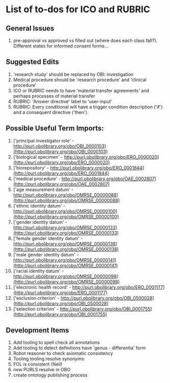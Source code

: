 # List of to-dos for ICO and RUBRIC

## General Issues
1. pre-approval vs approved vs filled out (where does each class fall?). Different states for informed consent forms...

## Suggested Edits
1. 'research study' should be replaced by OBI: investigation
1. Medical procedure should be 'research procedure' and 'clinical procedure'
1. ICO or RUBRIC needs to have 'material transfer agreements' and perhaps processes of material transfer
1. RUBRIC: 'Answer directive' label to 'user-input'
1. RUBRIC: Every conditional will have a trigger condition description ('if') and a consequent directive ('then').

## Possible Useful Term Imports:
1. ['principal investigator role' - http://purl.obolibrary.org/obo/OBI_0000103](http://purl.obolibrary.org/obo/OBI_0000103)
1. ['biological specimen' - http://purl.obolibrary.org/obo/ERO_0000020](http://purl.obolibrary.org/obo/ERO_0000020)
1. ['biorepository' - http://purl.obolibrary.org/obo/ERO_0001844](http://purl.obolibrary.org/obo/ERO_0001844)
1. ['medical procedure' - http://purl.obolibrary.org/obo/OAE_0002807](http://purl.obolibrary.org/obo/OAE_0002807)
1. ['age measurement datum' - http://purl.obolibrary.org/obo/OMRSE_00000088](http://purl.obolibrary.org/obo/OMRSE_00000088)
1. ['ethnic identity datum' - http://purl.obolibrary.org/obo/OMRSE_00000100](http://purl.obolibrary.org/obo/OMRSE_00000100)
1. ['gender identity datum' - http://purl.obolibrary.org/obo/OMRSE_00000133](http://purl.obolibrary.org/obo/OMRSE_00000133)
1. ['female gender identity datum' - http://purl.obolibrary.org/obo/OMRSE_00000138](http://purl.obolibrary.org/obo/OMRSE_00000138)
1. ['male gender identity datum' - http://purl.obolibrary.org/obo/OMRSE_00000141](http://purl.obolibrary.org/obo/OMRSE_00000141)
1. ['racial identity datum' - http://purl.obolibrary.org/obo/OMRSE_00000098](http://purl.obolibrary.org/obo/OMRSE_00000098)
1. ['electronic health record' - http://purl.obolibrary.org/obo/ERO_0001177](http://purl.obolibrary.org/obo/ERO_0001177)
1. ['exclusion criterion' - http://purl.obolibrary.org/obo/OBI_0500028](http://purl.obolibrary.org/obo/OBI_0500028)
1. ['selection criterion' - http://purl.obolibrary.org/obo/OBI_0001755](http://purl.obolibrary.org/obo/OBI_0001755)

## Development Items
1. Add tooling to spell check all annotations
1. Add tooling to detect definitions have 'genus - differentia' form
1. Robot reasoner to check axiomatic consistency
1. Tooling tooling resolve synonyms:
1. FOL is consistent (Neil)
1. new PURLS resolve in OBO
1. create ontology publishing process
